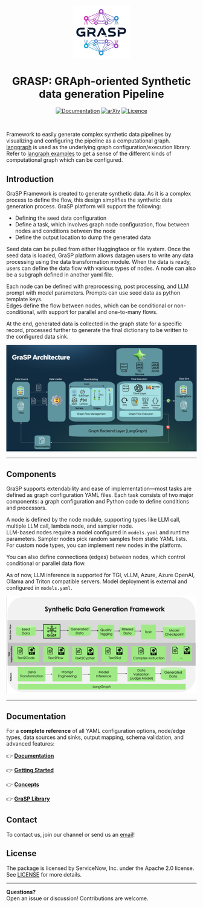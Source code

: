 <div align="center">
  <img width=30% src="https://raw.githubusercontent.com/ServiceNow/GraSP/refs/heads/main/docs/resources/images/grasp_logo.png">

  <h1>GRASP: GRAph-oriented Synthetic data generation Pipeline</h1>

<a href="https://servicenow.github.io/GraSP">
    <img alt="Documentation" src="https://img.shields.io/badge/documentation-green.svg"/></a>
<a href="http://arxiv.org/abs/2508.15432">
    <img src="https://img.shields.io/badge/arXiv-2508.15432-blue.svg" alt="arXiv"></a>
<a href="./LICENSE">
    <img alt="Licence" src="https://img.shields.io/badge/License-Apache%202.0-blue.svg"/></a>

[//]: # (<a href="https://doi.org/10.5281/zenodo.6511558">)

[//]: # (    <img src="https://zenodo.org/badge/DOI/10.5281/zenodo.6511558.svg" alt="DOI"></a>)
<br>
</div>


Framework to easily generate complex synthetic data pipelines by visualizing and configuring the pipeline as a
computational graph. [langgraph](https://python.langchain.com/docs/langgraph/) is used as the underlying graph
configuration/execution library. Refer
to [langraph examples](https://github.com/langchain-ai/langgraph/tree/main/examples) to get a sense of the different
kinds of computational graph which can be configured.
<br>
<be>

## Introduction

GraSP Framework is created to generate synthetic data. As it is a complex process to define the flow, this design simplifies the synthetic data generation process. GraSP platform will support the following:
- Defining the seed data configuration
- Define a task, which involves graph node configuration, flow between nodes and conditions between the node
- Define the output location to dump the generated data

Seed data can be pulled from either Huggingface or file system. Once the seed data is loaded, GraSP platform allows datagen users to write any data processing using the data transformation module. When the data is ready, users can define the data flow with various types of nodes. A node can also be a subgraph defined in another yaml file.

Each node can be defined with preprocessing, post processing, and LLM prompt with model parameters. Prompts can use seed data as python template keys.  
Edges define the flow between nodes, which can be conditional or non-conditional, with support for parallel and one-to-many flows.

At the end, generated data is collected in the graph state for a specific record, processed further to generate the final dictionary to be written to the configured data sink.

![GraspFramework](https://raw.githubusercontent.com/ServiceNow/GraSP/refs/heads/main/docs/resources/images/grasp_architecture.png)

---

## Components

GraSP supports extendability and ease of implementation—most tasks are defined as graph configuration YAML files. Each task consists of two major components: a graph configuration and Python code to define conditions and processors.

A node is defined by the node module, supporting types like LLM call, multiple LLM call, lambda node, and sampler node.  
LLM-based nodes require a model configured in `models.yaml` and runtime parameters. Sampler nodes pick random samples from static YAML lists. For custom node types, you can implement new nodes in the platform.

You can also define connections (edges) between nodes, which control conditional or parallel data flow.

As of now, LLM inference is supported for TGI, vLLM, Azure, Azure OpenAI, Ollama and Triton compatible servers. Model deployment is external and configured in `models.yaml`.

![GraspComponents](https://raw.githubusercontent.com/ServiceNow/GraSP/refs/heads/main/docs/resources/images/grasp_usecase2framework.png)

---


## Documentation

For a **complete reference** of all YAML configuration options, node/edge types, data sources and sinks, output mapping, schema validation, and advanced features:

👉 **[Documentation](https://github.com/ServiceNow/GraSP/blob/main/docs/installation.md)**

👉 **[Getting Started](https://github.com/ServiceNow/GraSP/tree/main/docs/getting_started)**

👉 **[Concepts](https://github.com/ServiceNow/GraSP/tree/main/docs/concepts)**

👉 **[GraSP Library](https://github.com/ServiceNow/GraSP/blob/main/docs/grasp_library.md)**

[//]: # (---)

[//]: # ()
[//]: # (### Repo Structure)

[//]: # ()
[//]: # (```bash)

[//]: # (├── .github)

[//]: # (│   └── GitHub configuration and workflows)

[//]: # (├── apps)

[//]: # (│   └── Application layer and UI components)

[//]: # (├── docs)

[//]: # (│   └── User documentation and guides)

[//]: # (├── grasp  # Core library implementation)

[//]: # (│   ├── config)

[//]: # (│   │   └── Configuration files and settings)

[//]: # (│   ├── configuration)

[//]: # (│   │   └── Configuration loading and management)

[//]: # (│   ├── core)

[//]: # (│   │   └── Core framework components and execution engine)

[//]: # (│   ├── data)

[//]: # (│   │   └── Data handling utilities)

[//]: # (│   ├── data_mapper)

[//]: # (│   │   └── Data transformation and mapping)

[//]: # (│   ├── exceptions)

[//]: # (│   │   └── Custom exception definitions)

[//]: # (│   ├── logger)

[//]: # (│   │   └── Logging system and adapters)

[//]: # (│   ├── models)

[//]: # (│   │   └── Model configuration and factories)

[//]: # (│   ├── nodes)

[//]: # (│   │   └── Node builders for programmatic workflows)

[//]: # (│   ├── processors)

[//]: # (│   │   └── Data processing and output generation)

[//]: # (│   ├── recipes)

[//]: # (│   │   └── Pre-built workflow templates)

[//]: # (│   ├── tasks)

[//]: # (│   │   └── Example task configurations)

[//]: # (│   ├── utils)

[//]: # (│   │   └── Core utilities and helper functions)

[//]: # (│   ├── validators)

[//]: # (│   │   └── Schema validation and type checking)

[//]: # (│   └── workflow)

[//]: # (│       └── High-level workflow builder interface)

[//]: # (├── resources)

[//]: # (│   └── Static resources and assets)

[//]: # (├── tests)

[//]: # (│   └── Unit and integration tests)

[//]: # (└── tools)

[//]: # (    └── Development tools and CLI utilities)

[//]: # (```)

## Contact

To contact us, join our channel or send us an [email](grasp_team@servicenow.com)!

## License

The package is licensed by ServiceNow, Inc. under the Apache 2.0 license. See [LICENSE](LICENSE) for more details.

---

**Questions?**  
Open an issue or discussion! Contributions are welcome.
